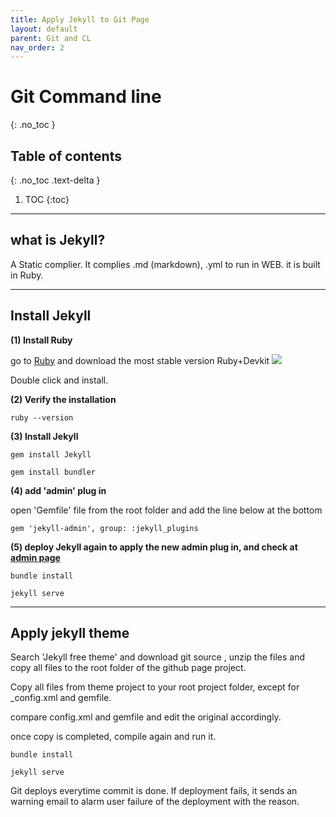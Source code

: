 ```yaml
---
title: Apply Jekyll to Git Page
layout: default
parent: Git and CL
nav_order: 2
---
```


# Git Command line
{: .no_toc }

## Table of contents
{: .no_toc .text-delta }

1. TOC
{:toc}


---
## what is Jekyll?

A Static complier. It complies .md (markdown), .yml to run in WEB. it is built in Ruby.

---

## Install Jekyll

**(1) Install Ruby**

go to [Ruby](https://rubyinstaller.org/downloads) and download the most stable version Ruby+Devkit 
![](../../assets/images/git001_ruby.png)

Double click and install.

**(2) Verify the installation**

```shell
ruby --version
```

**(3) Install Jekyll**

```shell
gem install Jekyll

gem install bundler
```

**(4) add 'admin' plug in**

open 'Gemfile' file from the root folder and add the line below at the bottom

```
gem 'jekyll-admin', group: :jekyll_plugins
```

**(5) deploy Jekyll again to apply the new admin plug in, and check at [admin page](http://localhost:4000/admin)**

```shell
bundle install

jekyll serve
```

---
## Apply jekyll theme

Search 'Jekyll free theme' and download git source , unzip the files and copy all files to the root folder of the github page project.

Copy all files from theme project to your root project folder, except for _config.xml and gemfile.

compare config.xml and gemfile and edit the original accordingly.

once copy is completed, compile again and run it.

```shell
bundle install

jekyll serve
```

Git deploys everytime commit is done. If deployment fails, it sends an warning email to alarm user failure of the deployment with the reason.
